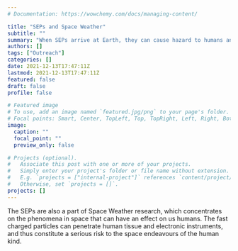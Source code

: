 ```yaml
---
# Documentation: https://wowchemy.com/docs/managing-content/

title: "SEPs and Space Weather"
subtitle: ""
summary: "When SEPs arrive at Earth, they can cause hazard to humans and technology"
authors: []
tags: ["Outreach"]
categories: []
date: 2021-12-13T17:47:11Z
lastmod: 2021-12-13T17:47:11Z
featured: false
draft: false
profile: false

# Featured image
# To use, add an image named `featured.jpg/png` to your page's folder.
# Focal points: Smart, Center, TopLeft, Top, TopRight, Left, Right, BottomLeft, Bottom, BottomRight.
image:
  caption: ""
  focal_point: ""
  preview_only: false

# Projects (optional).
#   Associate this post with one or more of your projects.
#   Simply enter your project's folder or file name without extension.
#   E.g. `projects = ["internal-project"]` references `content/project/deep-learning/index.md`.
#   Otherwise, set `projects = []`.
projects: []
---
```



The SEPs are also a part of Space
Weather research, which concentrates on the phenomena in space that
can have an effect on us humans. The fast charged particles can
penetrate human tissue and electronic instruments, and thus constitute
a serious risk to the space endeavours of the human kind.
